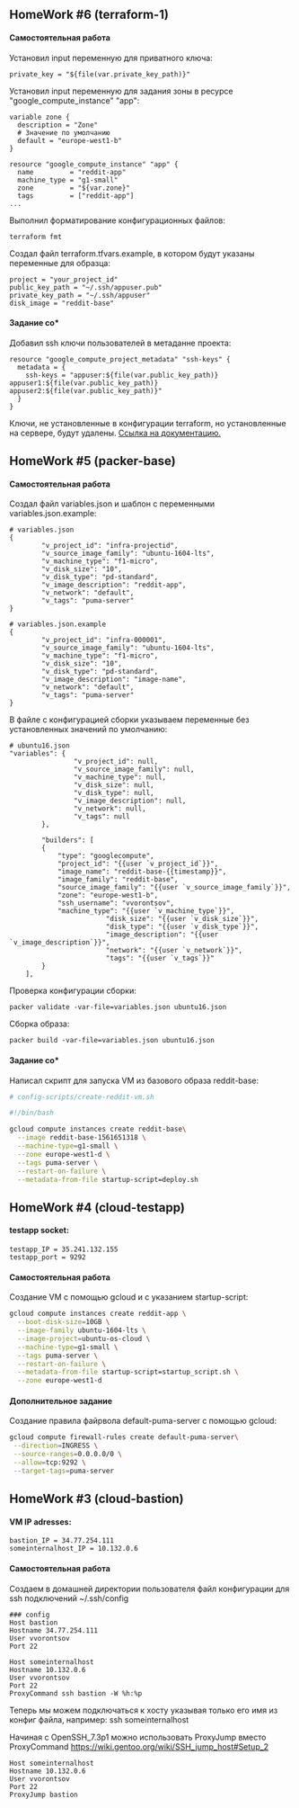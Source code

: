 ## HomeWork #6 (terraform-1)
#### Самостоятельная работа
Установил input переменную для приватного ключа:

`private_key = "${file(var.private_key_path)}"`

Установил input переменную для задания зоны в ресурсе
"google_compute_instance" "app":
```
variable zone {
  description = "Zone"
  # Значение по умолчанию
  default = "europe-west1-b"
}

resource "google_compute_instance" "app" {
  name         = "reddit-app"
  machine_type = "g1-small"
  zone         = "${var.zone}"
  tags         = ["reddit-app"]
...
```
Выполнил форматирование конфигурационных файлов:

`terraform fmt`

Создал файл terraform.tfvars.example, в котором будут указаны
переменные для образца:
```
project = "your_project_id"
public_key_path = "~/.ssh/appuser.pub"
private_key_path = "~/.ssh/appuser"
disk_image = "reddit-base"
```
#### Задание со*
Добавил ssh ключи пользователей в метаданне проекта:
```
resource "google_compute_project_metadata" "ssh-keys" {
  metadata = {
    ssh-keys = "appuser:${file(var.public_key_path)} appuser1:${file(var.public_key_path)} appuser2:${file(var.public_key_path)}"
  }
}

```
Ключи, не установленные в конфигурации terraform, но установленные на сервере, будут удалены. [Ссылка на документацию.](https://www.terraform.io/docs/providers/google/r/compute_project_metadata.html)


## HomeWork #5 (packer-base)
#### Самостоятельная работа

Создал файл variables.json и шаблон с переменными variables.json.example:
```
# variables.json
{
        "v_project_id": "infra-projectid",
        "v_source_image_family": "ubuntu-1604-lts",
        "v_machine_type": "f1-micro",
        "v_disk_size": "10",
        "v_disk_type": "pd-standard",
        "v_image_description": "reddit-app",
        "v_network": "default",
        "v_tags": "puma-server"
}

```

```
# variables.json.example
{
        "v_project_id": "infra-000001",
        "v_source_image_family": "ubuntu-1604-lts",
        "v_machine_type": "f1-micro",
        "v_disk_size": "10",
        "v_disk_type": "pd-standard",
        "v_image_description": "image-name",
        "v_network": "default",
        "v_tags": "puma-server"
}

```

В файле с конфигурацией сборки указываем переменные без установленных значений по умолчанию:
```
# ubuntu16.json
"variables": {
                "v_project_id": null,
                "v_source_image_family": null,
                "v_machine_type": null,
                "v_disk_size": null,
                "v_disk_type": null,
                "v_image_description": null,
                "v_network": null,
                "v_tags": null
        },

        "builders": [
        {
            "type": "googlecompute",
            "project_id": "{{user `v_project_id`}}",
            "image_name": "reddit-base-{{timestamp}}",
            "image_family": "reddit-base",
            "source_image_family": "{{user `v_source_image_family`}}",
            "zone": "europe-west1-b",
            "ssh_username": "vvorontsov",
            "machine_type": "{{user `v_machine_type`}}",
                        "disk_size": "{{user `v_disk_size`}}",
                        "disk_type": "{{user `v_disk_type`}}",
                        "image_description": "{{user `v_image_description`}}",
                        "network": "{{user `v_network`}}",
                        "tags": "{{user `v_tags`}}"
        }
    ],
```

Проверка конфигурации сборки:

`packer validate -var-file=variables.json ubuntu16.json`

Сборка образа:

`packer build -var-file=variables.json ubuntu16.json`
#### Задание со*
Написал скрипт для запуска VM из базового образа reddit-base:
```bash
# config-scripts/create-reddit-vm.sh

#!/bin/bash

gcloud compute instances create reddit-base\
  --image reddit-base-1561651318 \
  --machine-type=g1-small \
  --zone europe-west1-d \
  --tags puma-server \
  --restart-on-failure \
  --metadata-from-file startup-script=deploy.sh

```

## HomeWork #4 (cloud-testapp)
#### testapp socket:
```
testapp_IP = 35.241.132.155
testapp_port = 9292
```
#### Самостоятельная работа
Создание VM с помощью gcloud и с указанием startup-script:

```bash
gcloud compute instances create reddit-app \
  --boot-disk-size=10GB \
  --image-family ubuntu-1604-lts \
  --image-project=ubuntu-os-cloud \
  --machine-type=g1-small \
  --tags puma-server \
  --restart-on-failure \
  --metadata-from-file startup-script=startup_script.sh \
  --zone europe-west1-d 

```
#### Дополнительное задание
Создание правила файрвола default-puma-server с помощью gcloud:

```bash
gcloud compute firewall-rules create default-puma-server\
 --direction=INGRESS \
 --source-ranges=0.0.0.0/0 \
 --allow=tcp:9292 \
 --target-tags=puma-server
```

## HomeWork #3 (cloud-bastion)
#### VM IP adresses:
```
bastion_IP = 34.77.254.111
someinternalhost_IP = 10.132.0.6
```

#### Самостоятельная работа
Создаем в домашней директории пользователя файл конфигурации для ssh подключений ~/.ssh/config
```
### config
Host bastion
Hostname 34.77.254.111
User vvorontsov
Port 22

Host someinternalhost
Hostname 10.132.0.6
User vvorontsov
Port 22
ProxyCommand ssh bastion -W %h:%p
```
Теперь мы можем подключаться к хосту указывая только его имя из конфиг файла, например: ssh someinternalhost

Начиная с OpenSSH_7.3p1 можно использовать ProxyJump вместо ProxyCommand
https://wiki.gentoo.org/wiki/SSH_jump_host#Setup_2

```
Host someinternalhost
Hostname 10.132.0.6
User vvorontsov
Port 22
ProxyJump bastion
```
